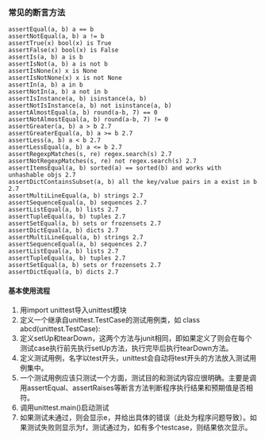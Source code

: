 ###  常见的断言方法

```
assertEqual(a, b) a == b 
assertNotEqual(a, b) a != b 
assertTrue(x) bool(x) is True 
assertFalse(x) bool(x) is False 
assertIs(a, b) a is b 
assertIsNot(a, b) a is not b 
assertIsNone(x) x is None 
assertIsNotNone(x) x is not None 
assertIn(a, b) a in b 
assertNotIn(a, b) a not in b 
assertIsInstance(a, b) isinstance(a, b) 
assertNotIsInstance(a, b) not isinstance(a, b) 
assertAlmostEqual(a, b) round(a-b, 7) == 0 
assertNotAlmostEqual(a, b) round(a-b, 7) != 0 
assertGreater(a, b) a > b 2.7 
assertGreaterEqual(a, b) a >= b 2.7 
assertLess(a, b) a < b 2.7 
assertLessEqual(a, b) a <= b 2.7 
assertRegexpMatches(s, re) regex.search(s) 2.7 
assertNotRegexpMatches(s, re) not regex.search(s) 2.7 
assertItemsEqual(a, b) sorted(a) == sorted(b) and works with unhashable objs 2.7 
assertDictContainsSubset(a, b) all the key/value pairs in a exist in b 2.7 
assertMultiLineEqual(a, b) strings 2.7 
assertSequenceEqual(a, b) sequences 2.7 
assertListEqual(a, b) lists 2.7 
assertTupleEqual(a, b) tuples 2.7 
assertSetEqual(a, b) sets or frozensets 2.7 
assertDictEqual(a, b) dicts 2.7 
assertMultiLineEqual(a, b) strings 2.7 
assertSequenceEqual(a, b) sequences 2.7 
assertListEqual(a, b) lists 2.7 
assertTupleEqual(a, b) tuples 2.7 
assertSetEqual(a, b) sets or frozensets 2.7 
assertDictEqual(a, b) dicts 2.7 
```

#### 基本使用流程

1. 用import unittest导入unittest模块 
2. 定义一个继承自unittest.TestCase的测试用例类，如 class abcd(unittest.TestCase): 
3. 定义setUp和tearDown，这两个方法与junit相同，即如果定义了则会在每个测试case执行前先执行setUp方法，执行完毕后执行tearDown方法。 
4. 定义测试用例，名字以test开头，unittest会自动将test开头的方法放入测试用例集中。 
5. 一个测试用例应该只测试一个方面，测试目的和测试内容应很明确。主要是调用assertEqual、assertRaises等断言方法判断程序执行结果和预期值是否相符。 
6. 调用unittest.main()启动测试 
7. 如果测试未通过，则会显示e，并给出具体的错误（此处为程序问题导致）。如果测试失败则显示为f，测试通过为，如有多个testcase，则结果依次显示。